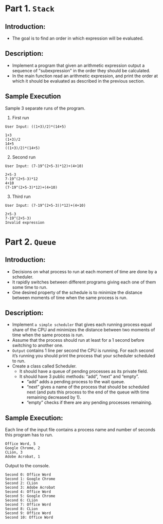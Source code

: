 # Part 1. `Stack`

## Introduction:
- The goal is to find an order in which expression will be evaluated.

## Description:
- Implement a program that given an arithmetic expression output a sequence of "subexpression" in the order they should be calculated.
- In the main function read an arithmetic expression, and print the order at which it should be evaluated as described in the previous section.

## Sample Execution
Sample 3 separate runs of the program. 

1. First run
```
User Input: ((1+3)/2)*(14+5)

1+3
(1+3)/2
14+5
((1+3)/2)*(14+5)
```
2. Second run
```
User Input: (7-19^(2+5-3)*12)+(4+10)

2+5-3
7-19^(2+5-3)*12
4+10
(7-19^(2+5-3)*12)+(4+10)
```
3. Third run
```
User Input: (7-19^(2+5-3))*12)+(4+10)

2+5-3
7-19^(2+5-3)
Invalid expression
```

# Part 2. `Queue`

## Introduction:
- Decisions on what process to run at each moment of time are done by a scheduler.
- It rapidly switches between different programs giving each one of them some time to run.
- One desired property of the schedule is to minimize the distance between moments of time when the same process is run.

## Description:
- Implement `a simple scheduler` that gives each running process equal share of the CPU and minimizes the distance between two moments of time when the same process is run.
- Assume that the process should run at least for a 1 second before switching to another one.
- `Output` contains 1 line per second the CPU is running. For each second it’s running you should print the process that your scheduler scheduled to run.
- Create a class called Scheduler. 
  - It should have a queue of pending processes as its private field. 
  - It should have 3 public methods: “add”, “next” and “empty”. 
    - “add” adds a pending process to the wait queue. 
    - “next” gives a name of the process that should be scheduled next (and puts this process to the end of the queue with time remaining decreased by 1). 
    - “empty” checks if there are any pending processes remaining.

## Sample Execution:
Each line of the input file contains a process name and number of
seconds this program has to run.
```
Office Word, 5
Google Chrome, 2
CLion, 3
Adobe Acrobat, 1
```

Output to the console.

```
Second 0: Office Word
Second 1: Google Chrome
Second 2: CLion
Second 3: Adobe Acrobat
Second 4: Office Word
Second 5: Google Chrome
Second 6: CLion
Second 7: Office Word
Second 8: CLion
Second 9: Office Word
Second 10: Office Word
```

